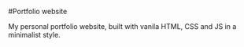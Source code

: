 #Portfolio website

My personal portfolio website, built with vanila HTML, CSS and JS in a minimalist style.
